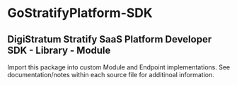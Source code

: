 # GoStratifyPlatform-SDK
## DigiStratum Stratify SaaS Platform Developer SDK - Library - Module

Import this package into custom Module and Endpoint implementations. See documentation/notes within each source file for additinoal information.

